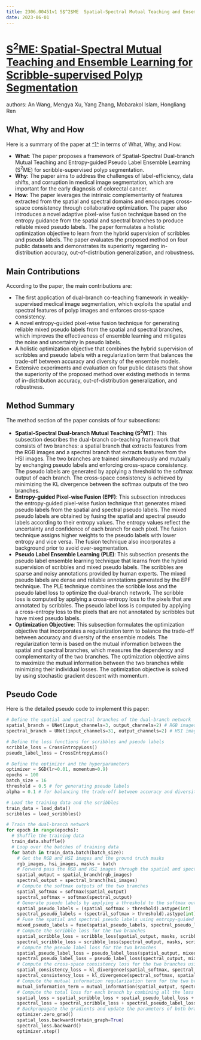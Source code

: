 ```yaml
---
title: 2306.00451v1 S$^2$ME  Spatial-Spectral Mutual Teaching and Ensemble Learning for Scribble-supervised Polyp Segmentation
date: 2023-06-01
---
```


# [S$^2$ME: Spatial-Spectral Mutual Teaching and Ensemble Learning for Scribble-supervised Polyp Segmentation](http://arxiv.org/abs/2306.00451v1)

authors: An Wang, Mengya Xu, Yang Zhang, Mobarakol Islam, Hongliang Ren


## What, Why and How

[1]: https://arxiv.org/abs/2306.00451 "[2306.00451] S$^2$ME: Spatial-Spectral Mutual Teaching and ... - arXiv.org"
[2]: https://arxiv.org/pdf/2303.00451v1.pdf "A Variational Approach to Mutual Information-Based Coordination for ..."
[3]: http://export.arxiv.org/abs/2305.00451v1 "[2305.00451v1] Speckle Interferometry with CMOS Detector"

Here is a summary of the paper at [^1^][1] in terms of What, Why, and How:

- **What**: The paper proposes a framework of Spatial-Spectral Dual-branch Mutual Teaching and Entropy-guided Pseudo Label Ensemble Learning (S$^2$ME) for scribble-supervised polyp segmentation.
- **Why**: The paper aims to address the challenges of label-efficiency, data shifts, and corruption in medical image segmentation, which are important for the early diagnosis of colorectal cancer.
- **How**: The paper leverages the intrinsic complementarity of features extracted from the spatial and spectral domains and encourages cross-space consistency through collaborative optimization. The paper also introduces a novel adaptive pixel-wise fusion technique based on the entropy guidance from the spatial and spectral branches to produce reliable mixed pseudo labels. The paper formulates a holistic optimization objective to learn from the hybrid supervision of scribbles and pseudo labels. The paper evaluates the proposed method on four public datasets and demonstrates its superiority regarding in-distribution accuracy, out-of-distribution generalization, and robustness.

## Main Contributions

According to the paper, the main contributions are:

- The first application of dual-branch co-teaching framework in weakly-supervised medical image segmentation, which exploits the spatial and spectral features of polyp images and enforces cross-space consistency.
- A novel entropy-guided pixel-wise fusion technique for generating reliable mixed pseudo labels from the spatial and spectral branches, which improves the effectiveness of ensemble learning and mitigates the noise and uncertainty in pseudo labels.
- A holistic optimization objective that combines the hybrid supervision of scribbles and pseudo labels with a regularization term that balances the trade-off between accuracy and diversity of the ensemble models.
- Extensive experiments and evaluation on four public datasets that show the superiority of the proposed method over existing methods in terms of in-distribution accuracy, out-of-distribution generalization, and robustness.

## Method Summary

The method section of the paper consists of four subsections:

- **Spatial-Spectral Dual-branch Mutual Teaching (S$^2$MT)**: This subsection describes the dual-branch co-teaching framework that consists of two branches: a spatial branch that extracts features from the RGB images and a spectral branch that extracts features from the HSI images. The two branches are trained simultaneously and mutually by exchanging pseudo labels and enforcing cross-space consistency. The pseudo labels are generated by applying a threshold to the softmax output of each branch. The cross-space consistency is achieved by minimizing the KL divergence between the softmax outputs of the two branches.
- **Entropy-guided Pixel-wise Fusion (EPF)**: This subsection introduces the entropy-guided pixel-wise fusion technique that generates mixed pseudo labels from the spatial and spectral pseudo labels. The mixed pseudo labels are obtained by fusing the spatial and spectral pseudo labels according to their entropy values. The entropy values reflect the uncertainty and confidence of each branch for each pixel. The fusion technique assigns higher weights to the pseudo labels with lower entropy and vice versa. The fusion technique also incorporates a background prior to avoid over-segmentation.
- **Pseudo Label Ensemble Learning (PLE)**: This subsection presents the pseudo label ensemble learning technique that learns from the hybrid supervision of scribbles and mixed pseudo labels. The scribbles are sparse and noisy annotations provided by human experts. The mixed pseudo labels are dense and reliable annotations generated by the EPF technique. The PLE technique combines the scribble loss and the pseudo label loss to optimize the dual-branch network. The scribble loss is computed by applying a cross-entropy loss to the pixels that are annotated by scribbles. The pseudo label loss is computed by applying a cross-entropy loss to the pixels that are not annotated by scribbles but have mixed pseudo labels.
- **Optimization Objective**: This subsection formulates the optimization objective that incorporates a regularization term to balance the trade-off between accuracy and diversity of the ensemble models. The regularization term is based on the mutual information between the spatial and spectral branches, which measures the dependency and complementarity of the two branches. The optimization objective aims to maximize the mutual information between the two branches while minimizing their individual losses. The optimization objective is solved by using stochastic gradient descent with momentum.


## Pseudo Code

Here is the detailed pseudo code to implement this paper:

```python
# Define the spatial and spectral branches of the dual-branch network
spatial_branch = UNet(input_channels=3, output_channels=2) # RGB images
spectral_branch = UNet(input_channels=31, output_channels=2) # HSI images

# Define the loss functions for scribbles and pseudo labels
scribble_loss = CrossEntropyLoss()
pseudo_label_loss = CrossEntropyLoss()

# Define the optimizer and the hyperparameters
optimizer = SGD(lr=0.01, momentum=0.9)
epochs = 100
batch_size = 16
threshold = 0.5 # for generating pseudo labels
alpha = 0.1 # for balancing the trade-off between accuracy and diversity

# Load the training data and the scribbles
train_data = load_data()
scribbles = load_scribbles()

# Train the dual-branch network
for epoch in range(epochs):
  # Shuffle the training data
  train_data.shuffle()
  # Loop over the batches of training data
  for batch in train_data.batch(batch_size):
    # Get the RGB and HSI images and the ground truth masks
    rgb_images, hsi_images, masks = batch
    # Forward pass the RGB and HSI images through the spatial and spectral branches
    spatial_output = spatial_branch(rgb_images)
    spectral_output = spectral_branch(hsi_images)
    # Compute the softmax outputs of the two branches
    spatial_softmax = softmax(spatial_output)
    spectral_softmax = softmax(spectral_output)
    # Generate pseudo labels by applying a threshold to the softmax outputs
    spatial_pseudo_labels = (spatial_softmax > threshold).astype(int)
    spectral_pseudo_labels = (spectral_softmax > threshold).astype(int)
    # Fuse the spatial and spectral pseudo labels using entropy-guided pixel-wise fusion technique
    mixed_pseudo_labels = fuse(spatial_pseudo_labels, spectral_pseudo_labels, spatial_softmax, spectral_softmax, scribbles)
    # Compute the scribble loss for the two branches
    spatial_scribble_loss = scribble_loss(spatial_output, masks, scribbles)
    spectral_scribble_loss = scribble_loss(spectral_output, masks, scribbles)
    # Compute the pseudo label loss for the two branches
    spatial_pseudo_label_loss = pseudo_label_loss(spatial_output, mixed_pseudo_labels, scribbles)
    spectral_pseudo_label_loss = pseudo_label_loss(spectral_output, mixed_pseudo_labels, scribbles)
    # Compute the cross-space consistency loss for the two branches using KL divergence
    spatial_consistency_loss = kl_divergence(spatial_softmax, spectral_softmax)
    spectral_consistency_loss = kl_divergence(spectral_softmax, spatial_softmax)
    # Compute the mutual information regularization term for the two branches using variational bound
    mutual_information_term = mutual_information(spatial_output, spectral_output)
    # Compute the total loss for each branch by combining all the loss terms and the regularization term
    spatial_loss = spatial_scribble_loss + spatial_pseudo_label_loss + spatial_consistency_loss - alpha * mutual_information_term
    spectral_loss = spectral_scribble_loss + spectral_pseudo_label_loss + spectral_consistency_loss - alpha * mutual_information_term
    # Backpropagate the gradients and update the parameters of both branches
    optimizer.zero_grad()
    spatial_loss.backward(retain_graph=True)
    spectral_loss.backward()
    optimizer.step()
```